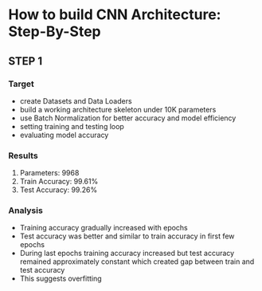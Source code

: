 # How to build CNN Architecture: Step-By-Step

## STEP 1

### Target
- create Datasets and Data Loaders
-  build a working  architecture skeleton under 10K parameters
- use Batch Normalization for better accuracy and model efficiency
- setting training and testing loop
- evaluating model accuracy

### Results
1. Parameters: 9968
2. Train Accuracy: 99.61%
3. Test Accuracy: 99.26%

### Analysis
-  Training accuracy gradually increased with epochs
-  Test accuracy was better and similar to train accuracy in first few epochs
-  During last epochs training accuracy increased but test accuracy remained approximately constant which created gap between train and test accuracy
-  This suggests overfitting
